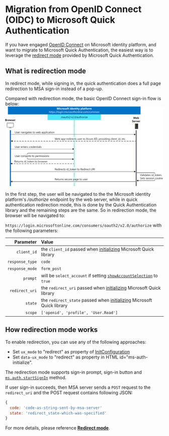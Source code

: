 # Migration from OpenID Connect (OIDC) to Microsoft Quick Authentication

If you have engaged [OpenID Connect](https://learn.microsoft.com/en-us/azure/active-directory/develop/v2-protocols-oidc) on Microsoft identity platform, and want to migrate to Microsoft Quick Authentication, the easiest way is to leverage the [redirect mode](./quick-authentication-how-to.md#redirect-mode) provided by Microsoft Quick Authentication.

## What is redirection mode

In redirect mode, while signing in, the quick authentication does a full page redirection to MSA sign-in instead of a pop-up.

Compared with redirection mode, the basic OpenID Connect sign-in flow is below: <br/> ![Application showing as unverified](./media/convergence-scenarios-webapp.svg)

In the first step, the user will be navigated to the the Microsoft identity platform's */authorize* endpoint by the web server, while in quick authentication redirection mode, this is done by the Quick Authentication library and the remaining steps are the same. So in redirection mode, the browser will be navigated to:

`https://login.microsoftonline.com/consumers/oauth2/v2.0/authorize` with the following parameters:

| Parameter    |Value                                                                  |
|----------------------------:|:-----------------------------------------------------------------------|
| `client_id`                    | the `client_id` passed when [initializing](./quick-authentication-reference.md#data-type-initconfiguration) Microsoft Quick library|
|`response_type` | `code` |
| `response_mode` | `form_post`                                   |
| `prompt`           | will be `select_account` if setting [`showAccountSelection`](./quick-authentication-reference.md#data-type-startsigninoptions) to `true`                                             |
| `redirect_uri`      | the `redirect_uri` passed when [initializing](./quick-authentication-reference.md#data-type-initconfiguration) Microsoft Quick library
| `state`      | the `redirect_state` passed when [initializing](./quick-authentication-reference.md#data-type-initconfiguration) Microsoft Quick library
| `scope`      | `['openid', 'profile', 'User.Read']` |

## How redirection mode works

To enable redirection, you can use any of the following approaches:

- Set `ux_mode` to "redirect" as property of [InitConfiguration](./quick-authentication-reference.md#data-type-initconfiguration)
- Set `data-ux_mode` to "redirect" as property in HTML id="ms-auth-initialize".

The redirection mode supports sign-in prompt, sign-in button and [`ms.auth.startSignIn`](./quick-authentication-reference.md#method-msauthstartsignin) method.

If user sign-in succeeds, then MSA server sends a `POST` request to the `redirect_uri` and the POST request contains following JSON:

  ```javascript
  {
    code: 'code-as-string-sent-by-msa-server'
    state: 'redirect_state-which-was-specified'
  }
  ```

For more details, please reference [**Redirect mode**](./quick-authentication-how-to.md#redirect-mode).
